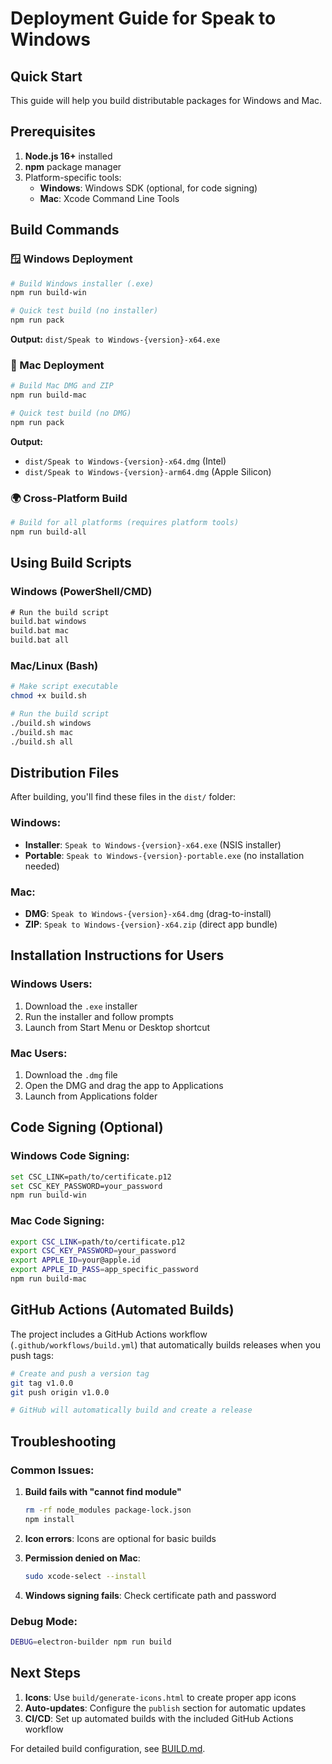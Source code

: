# Deployment Guide for Speak to Windows

## Quick Start

This guide will help you build distributable packages for Windows and Mac.

## Prerequisites

1. **Node.js 16+** installed
2. **npm** package manager
3. Platform-specific tools:
   - **Windows**: Windows SDK (optional, for code signing)
   - **Mac**: Xcode Command Line Tools

## Build Commands

### 🪟 Windows Deployment

```bash
# Build Windows installer (.exe)
npm run build-win

# Quick test build (no installer)
npm run pack
```

**Output:** `dist/Speak to Windows-{version}-x64.exe`

### 🍎 Mac Deployment

```bash
# Build Mac DMG and ZIP
npm run build-mac

# Quick test build (no DMG)
npm run pack
```

**Output:** 
- `dist/Speak to Windows-{version}-x64.dmg` (Intel)
- `dist/Speak to Windows-{version}-arm64.dmg` (Apple Silicon)

### 🌍 Cross-Platform Build

```bash
# Build for all platforms (requires platform tools)
npm run build-all
```

## Using Build Scripts

### Windows (PowerShell/CMD)
```cmd
# Run the build script
build.bat windows
build.bat mac
build.bat all
```

### Mac/Linux (Bash)
```bash
# Make script executable
chmod +x build.sh

# Run the build script
./build.sh windows
./build.sh mac
./build.sh all
```

## Distribution Files

After building, you'll find these files in the `dist/` folder:

### Windows:
- **Installer**: `Speak to Windows-{version}-x64.exe` (NSIS installer)
- **Portable**: `Speak to Windows-{version}-portable.exe` (no installation needed)

### Mac:
- **DMG**: `Speak to Windows-{version}-x64.dmg` (drag-to-install)
- **ZIP**: `Speak to Windows-{version}-x64.zip` (direct app bundle)

## Installation Instructions for Users

### Windows Users:
1. Download the `.exe` installer
2. Run the installer and follow prompts
3. Launch from Start Menu or Desktop shortcut

### Mac Users:
1. Download the `.dmg` file
2. Open the DMG and drag the app to Applications
3. Launch from Applications folder

## Code Signing (Optional)

### Windows Code Signing:
```bash
set CSC_LINK=path/to/certificate.p12
set CSC_KEY_PASSWORD=your_password
npm run build-win
```

### Mac Code Signing:
```bash
export CSC_LINK=path/to/certificate.p12
export CSC_KEY_PASSWORD=your_password
export APPLE_ID=your@apple.id
export APPLE_ID_PASS=app_specific_password
npm run build-mac
```

## GitHub Actions (Automated Builds)

The project includes a GitHub Actions workflow (`.github/workflows/build.yml`) that automatically builds releases when you push tags:

```bash
# Create and push a version tag
git tag v1.0.0
git push origin v1.0.0

# GitHub will automatically build and create a release
```

## Troubleshooting

### Common Issues:

1. **Build fails with "cannot find module"**
   ```bash
   rm -rf node_modules package-lock.json
   npm install
   ```

2. **Icon errors**: Icons are optional for basic builds
3. **Permission denied on Mac**: 
   ```bash
   sudo xcode-select --install
   ```

4. **Windows signing fails**: Check certificate path and password

### Debug Mode:
```bash
DEBUG=electron-builder npm run build
```

## Next Steps

1. **Icons**: Use `build/generate-icons.html` to create proper app icons
2. **Auto-updates**: Configure the `publish` section for automatic updates
3. **CI/CD**: Set up automated builds with the included GitHub Actions workflow

For detailed build configuration, see [BUILD.md](BUILD.md).